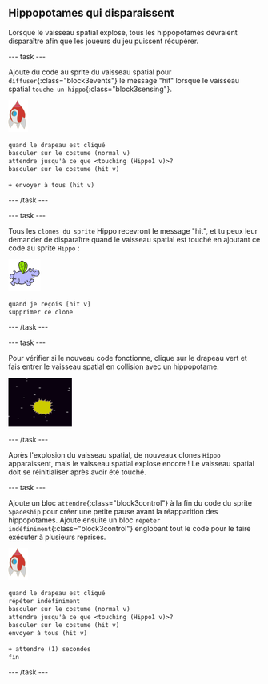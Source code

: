 ## Hippopotames qui disparaissent

Lorsque le vaisseau spatial explose, tous les hippopotames devraient disparaître afin que les joueurs du jeu puissent récupérer.

\--- task \---

Ajoute du code au sprite du vaisseau spatial pour `diffuser`{:class="block3events"} le message "hit" lorsque le vaisseau spatial `touche un hippo`{:class="block3sensing"}.

![sprite de roquette](images/rocket-sprite.png)

```blocks3
quand le drapeau est cliqué
basculer sur le costume (normal v)
attendre jusqu'à ce que <touching (Hippo1 v)>?
basculer sur le costume (hit v)

+ envoyer à tous (hit v)
```

\--- /task \---

\--- task \---

Tous les `clones du sprite` Hippo recevront le message "hit", et tu peux leur demander de disparaître quand le vaisseau spatial est touché en ajoutant ce code au sprite `Hippo` :

![sprite hippopotame](images/hippo-sprite.png)

```blocks3
quand je reçois [hit v]
supprimer ce clone
```

\--- /task \---

\--- task \---

Pour vérifier si le nouveau code fonctionne, clique sur le drapeau vert et fais entrer le vaisseau spatial en collision avec un hippopotame.

![capture d'écran](images/invaders-hippo-collide.png)

\--- /task \---

Après l'explosion du vaisseau spatial, de nouveaux clones `Hippo` apparaissent, mais le vaisseau spatial explose encore ! Le vaisseau spatial doit se réinitialiser après avoir été touché.

\--- task \---

Ajoute un bloc `attendre`{:class="block3control"} à la fin du code du sprite `Spaceship` pour créer une petite pause avant la réapparition des hippopotames. Ajoute ensuite un bloc `répéter indéfiniment`{:class="block3control"} englobant tout le code pour le faire exécuter à plusieurs reprises.

![sprite de roquette](images/rocket-sprite.png)

```blocks3
quand le drapeau est cliqué
répéter indéfiniment
basculer sur le costume (normal v)
attendre jusqu'à ce que <touching (Hippo1 v)>?
basculer sur le costume (hit v)
envoyer à tous (hit v)

+ attendre (1) secondes
fin
```

\--- /task \---